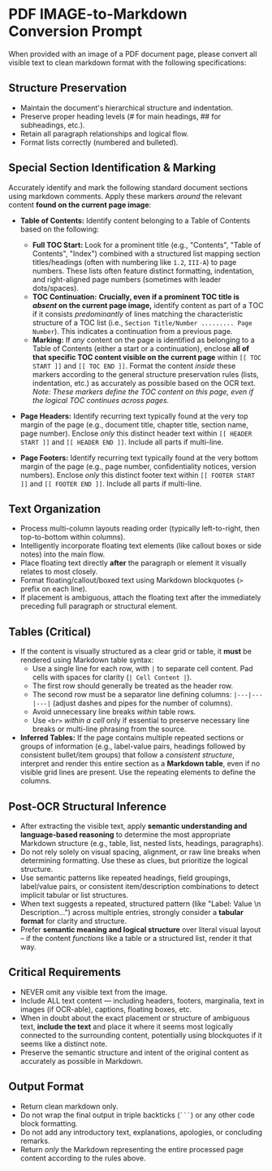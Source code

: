 # PDF IMAGE-to-Markdown Conversion Prompt

When provided with an image of a PDF document page, please convert all visible text to clean markdown format with the following specifications:

## Structure Preservation

- Maintain the document's hierarchical structure and indentation.
- Preserve proper heading levels (# for main headings, ## for subheadings, etc.).
- Retain all paragraph relationships and logical flow.
- Format lists correctly (numbered and bulleted).

## Special Section Identification & Marking

Accurately identify and mark the following standard document sections using markdown comments. Apply these markers *around* the relevant content **found on the current page image**:

- **Table of Contents:** Identify content belonging to a Table of Contents based on the following:
    - **Full TOC Start:** Look for a prominent title (e.g., "Contents", "Table of Contents", "Index") combined with a structured list mapping section titles/headings (often with numbering like `1.2`, `III-A`) to page numbers. These lists often feature distinct formatting, indentation, and right-aligned page numbers (sometimes with leader dots/spaces).
    - **TOC Continuation:** **Crucially, even if a prominent TOC title is *absent* on the current page image,** identify content as part of a TOC if it consists *predominantly* of lines matching the characteristic structure of a TOC list (i.e., `Section Title/Number ......... Page Number`). This indicates a continuation from a previous page.
    - **Marking:** If *any* content on the page is identified as belonging to a Table of Contents (either a start or a continuation), enclose **all of that specific TOC content visible on the current page** within `[[ TOC START ]]` and `[[ TOC END ]]`. Format the content *inside* these markers according to the general structure preservation rules (lists, indentation, etc.) as accurately as possible based on the OCR text. *Note: These markers define the TOC content *on this page*, even if the logical TOC continues across pages.*

- **Page Headers:** Identify recurring text typically found at the very top margin of the page (e.g., document title, chapter title, section name, page number). Enclose *only* this distinct header text within `[[ HEADER START ]]` and `[[ HEADER END ]]`. Include all parts if multi-line.

- **Page Footers:** Identify recurring text typically found at the very bottom margin of the page (e.g., page number, confidentiality notices, version numbers). Enclose *only* this distinct footer text within `[[ FOOTER START ]]` and `[[ FOOTER END ]]`. Include all parts if multi-line.

## Text Organization

- Process multi-column layouts reading order (typically left-to-right, then top-to-bottom within columns).
- Intelligently incorporate floating text elements (like callout boxes or side notes) into the main flow.
- Place floating text directly **after** the paragraph or element it visually relates to most closely.
- Format floating/callout/boxed text using Markdown blockquotes (`>` prefix on each line).
- If placement is ambiguous, attach the floating text after the immediately preceding full paragraph or structural element.

## Tables (Critical)

- If the content is visually structured as a clear grid or table, it **must** be rendered using Markdown table syntax:
    - Use a single line for each row, with `|` to separate cell content. Pad cells with spaces for clarity (`| Cell Content |`).
    - The first row should generally be treated as the header row.
    - The second row must be a separator line defining columns: `|---|---|---|` (adjust dashes and pipes for the number of columns).
    - Avoid unnecessary line breaks *within* table rows.
    - Use `<br>` *within a cell* only if essential to preserve necessary line breaks or multi-line phrasing from the source.
- **Inferred Tables:** If the page contains multiple repeated sections or groups of information (e.g., label-value pairs, headings followed by consistent bullet/item groups) that follow a *consistent structure*, interpret and render this entire section as a **Markdown table**, even if no visible grid lines are present. Use the repeating elements to define the columns.

## Post-OCR Structural Inference

- After extracting the visible text, apply **semantic understanding and language-based reasoning** to determine the most appropriate Markdown structure (e.g., table, list, nested lists, headings, paragraphs).
- Do not rely solely on visual spacing, alignment, or raw line breaks when determining formatting. Use these as clues, but prioritize the logical structure.
- Use semantic patterns like repeated headings, field groupings, label/value pairs, or consistent item/description combinations to detect implicit tabular or list structures.
- When text suggests a repeated, structured pattern (like "Label: Value \n Description...") across multiple entries, strongly consider a **tabular format** for clarity and structure.
- Prefer **semantic meaning and logical structure** over literal visual layout – if the content *functions* like a table or a structured list, render it that way.

## Critical Requirements

- NEVER omit any visible text from the image.
- Include ALL text content — including headers, footers, marginalia, text in images (if OCR-able), captions, floating boxes, etc.
- When in doubt about the exact placement or structure of ambiguous text, **include the text** and place it where it seems most logically connected to the surrounding content, potentially using blockquotes if it seems like a distinct note.
- Preserve the semantic structure and intent of the original content as accurately as possible in Markdown.

## Output Format

- Return clean markdown only.
- Do not wrap the final output in triple backticks (` ``` `) or any other code block formatting.
- Do not add any introductory text, explanations, apologies, or concluding remarks.
- Return *only* the Markdown representing the entire processed page content according to the rules above.
